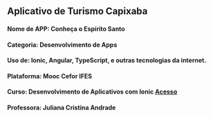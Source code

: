 ## Aplicativo de Turismo Capixaba
#### Nome de APP: Conheça o Espírito Santo
#### Categoria: Desenvolvimento de Apps
#### Uso de: Ionic, Angular, TypeScript, e outras tecnologias da internet.
#### Plataforma: Mooc Cefor IFES
#### Curso: Desenvolvimento de Aplicativos com Ionic [Acesso](https://mooc.cefor.ifes.edu.br/moodle/course/view.php?id=126)
#### Professora: Juliana Cristina Andrade
